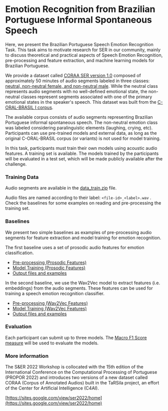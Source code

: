 # Emotion Recognition from Brazilian Portuguese Informal Spontaneous Speech

Here, we present the Brazilian Portuguese Speech Emotion Recognition Task. This task aims to motivate research for SER in our community, mainly to discuss theoretical and practical aspects of Speech Emotion Recognition, pre-processing and feature extraction, and machine learning models for Brazilian Portuguese.

We provide a dataset called [CORAA SER version 1.0](https://drive.google.com/drive/folders/12Nuv8J7pBHJuNU3nH2c7F8VwCDEE6GDt?usp=sharing) composed of approximately 50 minutes of audio segments labeled in three classes: [neutral, non-neutral female, and non-neutral male](https://colab.research.google.com/drive/1VaSJK6MmvQ6OSwBMPNKRP6VtD2vftgo0). While the neutral class represents audio segments with no well-defined emotional state, the non-neutral classes represent segments associated with one of the primary emotional states in the speaker's speech. This dataset was built from the [C-ORAL-BRASIL I corpus](http://www.c-oral-brasil.org/).

The available corpus consists of audio segments representing Brazilian Portuguese informal spontaneous speech. The non-neutral emotion class was labeled considering paralinguistic elements (laughing, crying, etc). Participants can use pre-trained models and external data, as long as the original C-ORAL-BRASIL corpus (or variants) is not used for model training.

In this task, participants must train their own models using acoustic audio features. A training set is available. The models trained by the participants will be evaluated in a test set, which will be made publicly available after the challenge.

### Training Data

Audio segments are available in the [data_train.zip](https://drive.google.com/drive/folders/12Nuv8J7pBHJuNU3nH2c7F8VwCDEE6GDt?usp=sharing) file.

Audio files are named according to their label: `<file-id>_<label>.wav` . Check the baselines for some examples on reading and pre-processing the training set.

### Baselines

We present two simple baselines as examples of pre-processing audio segments for feature extraction and model training for emotion recognition.

The first baseline uses a set of prosodic audio features for emotion classification.

* [Pre-processing (Prosodic Features)](https://colab.research.google.com/drive/1g9IBNqqPn4WpFTGvoSYm2h7UUAzJSc_q)
* [Model Training (Prosodic Features)](https://colab.research.google.com/drive/1hdBMPrfk0-k0RxikBUs113RvNeI3o7j-)
* [Output files and examples](https://drive.google.com/drive/folders/1_jrqArRsNmBD2W4FWGoqNNNJDA7yVjUF?usp=sharing)

In the second baseline, we use the Wav2Vec model to extract features (i.e. embeddings) from the audio segments. These features can be used for training a speech emotion recognition classifier.

* [Pre-processing (Wav2Vec Features)](https://colab.research.google.com/drive/1N-QgjCax881LLH1bmsPJyLz707iO8KRc)
* [Model Training (Wav2Vec Features)](https://colab.research.google.com/drive/1kausjiMFEM5h1sJQ8CxFmRpnZKQL5-Mc)
* [Output files and examples](https://drive.google.com/drive/folders/1FGdwoaG6ERYVaisMp10TpllxG4Jjsv3o?usp=sharing)

### Evaluation 

Each participant can submit up to three models. The [Macro F1 Score measure](https://scikit-learn.org/stable/modules/generated/sklearn.metrics.f1_score.html#sklearn.metrics.f1_score) will be used to evaluate the models.

### More information

The S&ER 2022 Workshop is collocated with the 15th edition of the International Conference on the Computational Processing of Portuguese (PROPOR 2022) and introduces two versions of a new dataset called CORAA (Corpus of Annotated Audios) built in the TaRSila project, an effort of the Center for Artificial Intelligence (C4AI). 

[https://sites.google.com/view/ser2022/home](https://sites.google.com/view/ser2022/home)
